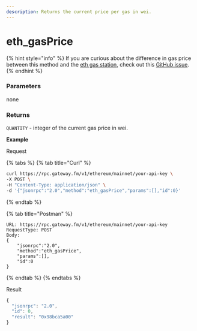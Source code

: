 ```yaml
---
description: Returns the current price per gas in wei.
---
```


# eth_gasPrice

{% hint style="info" %}
If you are curious about the difference in gas price between this method and the [eth gas station](https://ethgasstation.info), check out this [GitHub issue](https://github.com/ethereum/go-ethereum/issues/15825).
{% endhint %}

### Parameters

none

### Returns

`QUANTITY` - integer of the current gas price in wei.

**Example**

Request

{% tabs %}
{% tab title="Curl" %}
```bash
curl https://rpc.gateway.fm/v1/ethereum/mainnet/your-api-key \
-X POST \
-H "Content-Type: application/json" \
-d '{"jsonrpc":"2.0","method":"eth_gasPrice","params":[],"id":0}'
```
{% endtab %}

{% tab title="Postman" %}
```http
URL: https://rpc.gateway.fm/v1/ethereum/mainnet/your-api-key
RequestType: POST
Body: 
{
    "jsonrpc":"2.0",
    "method":"eth_gasPrice",
    "params":[],
    "id":0
}
```
{% endtab %}
{% endtabs %}

Result

```javascript
{
  "jsonrpc": "2.0",
  "id": 0,
  "result": "0x98bca5a00"
}
```
